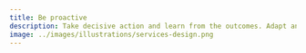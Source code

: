 ```yaml
---
title: Be proactive
description: Take decisive action and learn from the outcomes. Adapt and do it all over again.
image: ../images/illustrations/services-design.png
---
```

